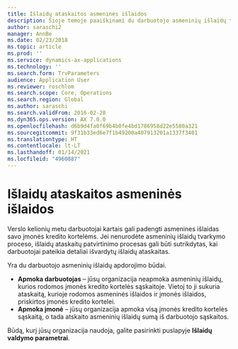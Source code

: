 ```yaml
---
title: Išlaidų ataskaitos asmeninės išlaidos
description: Šioje temoje paaiškinami du darbuotojo asmeninių išlaidų tvarkymo būdai naudojant „Microsoft Dynamics 365 Finance“.
author: saraschi2
manager: AnnBe
ms.date: 02/23/2018
ms.topic: article
ms.prod: ''
ms.service: dynamics-ax-applications
ms.technology: ''
ms.search.form: TrvParameters
audience: Application User
ms.reviewer: roschlom
ms.search.scope: Core, Operations
ms.search.region: Global
ms.author: saraschi
ms.search.validFrom: 2016-02-28
ms.dyn365.ops.version: AX 7.0.0
ms.openlocfilehash: d6b9d4fa0f69b4b0fe4bd1786958d22e5580a321
ms.sourcegitcommit: 9f31b33ed6e7f1b49200a407913201a1337f3401
ms.translationtype: HT
ms.contentlocale: lt-LT
ms.lasthandoff: 01/14/2021
ms.locfileid: "4960887"
---
```

# <a name="personal-expenses-on-an-expense-report"></a>Išlaidų ataskaitos asmeninės išlaidos

Verslo kelionių metu darbuotojai kartais gali padengti asmenines išlaidas savo įmonės kredito kortelėms. Jei nenurodėte asmeninių išlaidų tvarkymo proceso, išlaidų ataskaitų patvirtinimo procesas gali būti sutrikdytas, kai darbuotojai pateikia detaliai išvardytų išlaidų ataskaitas. 

Yra du darbuotojo asmeninių išlaidų apdorojimo būdai.

- **Apmoka darbuotojas** – jūsų organizacija neapmoka asmeninių išlaidų, kurios rodomos įmonės kredito kortelės sąskaitoje. Vietoj to ji sukuria ataskaitą, kurioje rodomos asmeninės išlaidos ir įmonės išlaidos, priskirtos įmonės kredito kortelei.
- **Apmoka įmonė** – jūsų organizacija apmoka visą įmonės kredito kortelės sąskaitą, o tada atskaito asmeninių išlaidų sumą iš darbuotojo sąskaitos.

Būdą, kurį jūsų organizacija naudoja, galite pasirinkti puslapyje **Išlaidų valdymo parametrai**.
